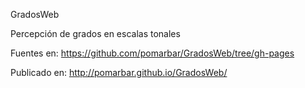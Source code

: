 GradosWeb


Percepción de grados en escalas tonales


Fuentes en:
https://github.com/pomarbar/GradosWeb/tree/gh-pages

Publicado en:
http://pomarbar.github.io/GradosWeb/


